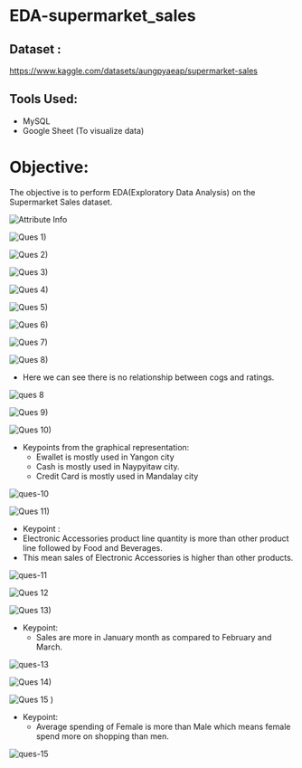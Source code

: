 # EDA-supermarket_sales

## Dataset :
https://www.kaggle.com/datasets/aungpyaeap/supermarket-sales

## Tools Used: 
- MySQL
- Google Sheet (To visualize data)

# Objective:
The objective is to perform EDA(Exploratory Data Analysis) on the Supermarket Sales dataset.

![Attribute Info](https://user-images.githubusercontent.com/125663649/234266944-422860a5-6663-49fe-a039-5476d3e6b514.PNG)

![Ques 1)](https://user-images.githubusercontent.com/125663649/234266964-fd23b738-98ad-44bd-a93a-ba976d45cd5e.PNG)

![Ques 2)](https://user-images.githubusercontent.com/125663649/234266991-efe0719a-4fea-4023-922b-8fac3fc6c61e.PNG)

![Ques 3)](https://user-images.githubusercontent.com/125663649/234267019-f925abaf-e6dc-4106-b5c8-21b6d9ed9b2f.PNG)

![Ques 4)](https://user-images.githubusercontent.com/125663649/234267031-4a8f9d11-8894-4a06-bb1b-17dcde2b2897.PNG)

![Ques 5)](https://user-images.githubusercontent.com/125663649/234267051-fe389b47-a6f0-4738-bf5b-d81e6adef8ba.PNG)

![Ques 6)](https://user-images.githubusercontent.com/125663649/234267070-b463eaa3-9d19-484c-9446-9938eb3c4ac0.PNG)

![Ques 7)](https://user-images.githubusercontent.com/125663649/234267098-94882b5b-1e77-42e2-b267-d56365f7dd29.PNG)

![Ques 8)](https://user-images.githubusercontent.com/125663649/234267156-6b3b493a-5861-48e9-a48f-b238dc2d046a.PNG)

- Here we can see there is no relationship between cogs and ratings.

![ques 8](https://user-images.githubusercontent.com/125663649/234267220-4ccc9a2b-1561-48e1-86b3-443fb86478cb.PNG)

![Ques 9)](https://user-images.githubusercontent.com/125663649/234267269-9963a42c-4c52-45c7-82c5-0e863fe12c31.PNG)

![Ques 10)](https://user-images.githubusercontent.com/125663649/234267292-0cb3b0d5-c212-487c-9e3d-3f6d504ca451.PNG)

- Keypoints from the graphical representation:
  - Ewallet is mostly used in Yangon city 
  - Cash is mostly used in Naypyitaw city.
  - Credit Card is mostly used in Mandalay city
 
![ques-10](https://user-images.githubusercontent.com/125663649/234267324-c6fa5f0b-9831-476c-8649-95c4bbe148e3.PNG)

![Ques 11)](https://user-images.githubusercontent.com/125663649/234267375-c77e70db-92c6-420d-9d87-e9d23c2d65b8.PNG)

- Keypoint :
 - Electronic Accessories product line quantity is more than other product line
   followed by Food and Beverages.
 - This mean sales of Electronic Accessories is higher than other products.
 
![ques-11](https://user-images.githubusercontent.com/125663649/234269609-10e7eca3-28c4-4c0f-8811-3c2c76b22c95.PNG)


![Ques 12](https://user-images.githubusercontent.com/125663649/234267471-48b257e8-c84a-4d80-b7ae-a12225c5b45a.PNG)

![Ques 13)](https://user-images.githubusercontent.com/125663649/234267491-16305d6a-84fd-4b9d-8762-41bdb58d1409.PNG)
 - Keypoint:
   - Sales are more in January month as compared to February and March.
   
![ques-13](https://user-images.githubusercontent.com/125663649/234267513-a3fe1c26-12dd-41cd-bee1-47882e35102f.PNG)

![Ques 14)](https://user-images.githubusercontent.com/125663649/234267534-ab75306a-e3ac-422a-a44f-64dd02676f68.PNG)

![Ques 15 )](https://user-images.githubusercontent.com/125663649/234267580-6ecdae6d-65d4-4258-8de7-7a9dfcc1635e.PNG)
 - Keypoint:
   - Average spending of Female is more than Male which means female spend more on shopping than men.
   
![ques-15](https://user-images.githubusercontent.com/125663649/234267614-6d9181f5-35de-415f-979a-dcb17af20a0e.PNG)






